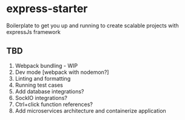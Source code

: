 # express-starter

Boilerplate to get you up and running to create scalable projects with expressJs framework

## TBD

1. Webpack bundling - WIP
2. Dev mode [webpack with nodemon?]
3. Linting and formatting
4. Running test cases
5. Add database integrations?
6. SockIO integrations?
7. Ctrl+click function references?
8. Add microservices architecture and containerize application

